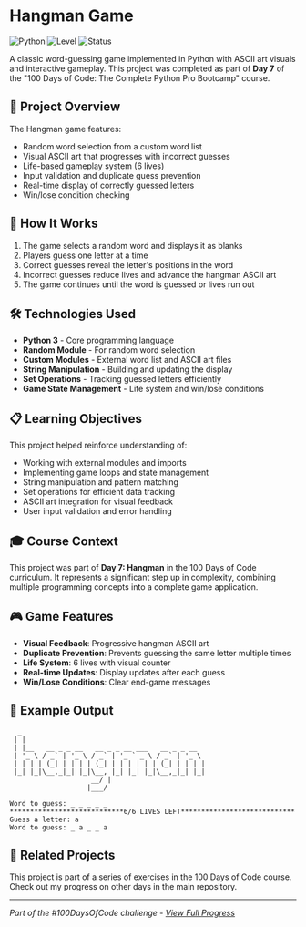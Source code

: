 # Hangman Game

![Python](https://img.shields.io/badge/Python-3-blue?style=for-the-badge)
![Level](https://img.shields.io/badge/Level-Beginner-green?style=for-the-badge)
![Status](https://img.shields.io/badge/Status-Complete-brightgreen?style=for-the-badge)

A classic word-guessing game implemented in Python with ASCII art visuals and interactive gameplay. This project was completed as part of **Day 7** of the "100 Days of Code: The Complete Python Pro Bootcamp" course.

## 🎯 Project Overview

The Hangman game features:
- Random word selection from a custom word list
- Visual ASCII art that progresses with incorrect guesses
- Life-based gameplay system (6 lives)
- Input validation and duplicate guess prevention
- Real-time display of correctly guessed letters
- Win/lose condition checking

## 🚀 How It Works

1. The game selects a random word and displays it as blanks
2. Players guess one letter at a time
3. Correct guesses reveal the letter's positions in the word
4. Incorrect guesses reduce lives and advance the hangman ASCII art
5. The game continues until the word is guessed or lives run out

## 🛠️ Technologies Used

- **Python 3** - Core programming language
- **Random Module** - For random word selection
- **Custom Modules** - External word list and ASCII art files
- **String Manipulation** - Building and updating the display
- **Set Operations** - Tracking guessed letters efficiently
- **Game State Management** - Life system and win/lose conditions

## 📋 Learning Objectives

This project helped reinforce understanding of:
- Working with external modules and imports
- Implementing game loops and state management
- String manipulation and pattern matching
- Set operations for efficient data tracking
- ASCII art integration for visual feedback
- User input validation and error handling

## 🎓 Course Context

This project was part of **Day 7: Hangman** in the 100 Days of Code curriculum. It represents a significant step up in complexity, combining multiple programming concepts into a complete game application.

## 🎮 Game Features

- **Visual Feedback**: Progressive hangman ASCII art
- **Duplicate Prevention**: Prevents guessing the same letter multiple times
- **Life System**: 6 lives with visual counter
- **Real-time Updates**: Display updates after each guess
- **Win/Lose Conditions**: Clear end-game messages

## 📝 Example Output

```
  _                                             
 | |                                            
 | |__   __ _ _ __   __ _ _ __ ___   __ _ _ __  
 | '_ \ / _` | '_ \ / _` | '_ ` _ \ / _` | '_ \ 
 | | | | (_| | | | | (_| | | | | | | (_| | | | |
 |_| |_|\__,_|_| |_|\__, |_| |_| |_|\__,_|_| |_|
                    __/ |                      
                   |___/    

Word to guess: _ _ _ _ _
****************************6/6 LIVES LEFT****************************
Guess a letter: a
Word to guess: _ a _ _ a
```

## 🔄 Related Projects

This project is part of a series of exercises in the 100 Days of Code course. Check out my progress on other days in the main repository.

---

*Part of the #100DaysOfCode challenge - [View Full Progress](https://github.com/evncosta/100-Days-of-Code)*

